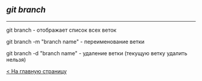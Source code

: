 ## ***git branch***
---
git branch - отображает список всех веток

git branch -m "branch name" - переименование ветки

git branch -d "branch name" - удаление ветки (текущую ветку удалить нельзя)

[< На главную страницу](readme.md)